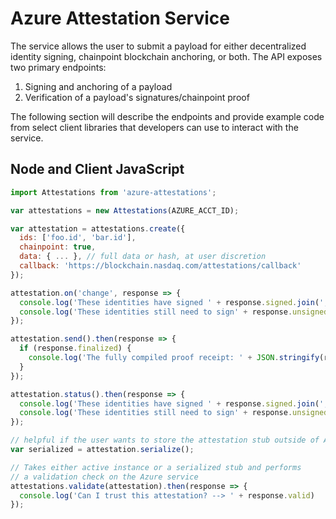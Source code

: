 # Azure Attestation Service

The service allows the user to submit a payload for either decentralized identity signing, chainpoint blockchain anchoring, or both. The API exposes two primary endpoints:

1. Signing and anchoring of a payload
2. Verification of a payload's signatures/chainpoint proof

The following section will describe the endpoints and provide example code from select client libraries that developers can use to interact with the service.


## Node and Client JavaScript

```js
import Attestations from 'azure-attestations';

var attestations = new Attestations(AZURE_ACCT_ID);

var attestation = attestations.create({ 
  ids: ['foo.id', 'bar.id'],
  chainpoint: true,
  data: { ... }, // full data or hash, at user discretion
  callback: 'https://blockchain.nasdaq.com/attestations/callback'
});

attestation.on('change', response => {
  console.log('These identities have signed ' + response.signed.join(', '));
  console.log('These identities still need to sign' + response.unsigned.join(', '));
});

attestation.send().then(response => {
  if (response.finalized) {
    console.log('The fully compiled proof receipt: ' + JSON.stringify(response.proof))
  }
});

attestation.status().then(response => {
  console.log('These identities have signed ' + response.signed.join(', '));
  console.log('These identities still need to sign' + response.unsigned.join(', '));
});

// helpful if the user wants to store the attestation stub outside of Azure
var serialized = attestation.serialize();

// Takes either active instance or a serialized stub and performs
// a validation check on the Azure service
attestations.validate(attestation).then(response => {
  console.log('Can I trust this attestation? --> ' + response.valid)
});


```
